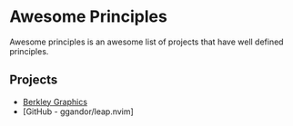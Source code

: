 # Awesome Principles

Awesome principles is an awesome list of projects that have well defined principles.

## Projects

[bg]: https://berkeleygraphics.com/
[ggðnattm]: https://github.com/ggandor/leap.nvim#design-considerations-in-detail

- [Berkley Graphics][bg]
- [GitHub - ggandor/leap.nvim]
